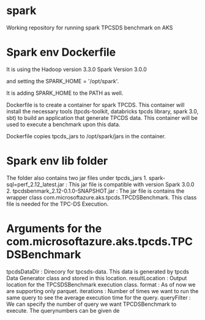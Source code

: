 <!-- TODO: Add instructions on building Dockerfile -->
# spark

Working repository for running spark TPCSDS benchmark on AKS

# Spark env Dockerfile
It is using the 
      Hadoop version 3.3.0 
      Spark Version 3.0.0

and setting the SPARK_HOME = '/opt/spark'.

It is adding SPARK_HOME to the PATH as well.

Dockerfile is to create a container for spark TPCDS. This container will install the necessary tools (tpcds-toolkit, databricks tpcds library, spark 3.0, sbt) to build an application that generate TPCDS data. This container will be used to execute a benchmark upon this data.

Dockerfile copies tpcds_jars to /opt/spark/jars in the container.

# Spark env lib folder
The folder also contains two jar files under tpcds_jars
      1. spark-sql=perf_2.12_latest.jar       : This jar file is compatible with version Spark 3.0.0
      2. tpcdsbenmark_2.12-0.1.0-SNAPSHOT.jar : 
                  The jar file is contains the wrapper class com.microsoftazure.aks.tpcds.TPCDSBenchmark. 
                  This class file is needed for the TPC-DS Execution. 


# Arguments for the com.microsoftazure.aks.tpcds.TPCDSBenchmark
tpcdsDataDir : Direcory for tpcsds-data. This data is generated by tpcds Data Generator class and stored in this location.
resultLocation : Output location for the TPCSDSBenchmark execution class.
format         : As of now we are supporting only parquet.
iterations     : Number of times we want to run the same query to see the average execution time for the query.
queryFilter    : We can specify the number of query we want TPCDSBenchmark to execute. The querynumbers can be given de

